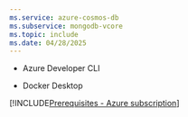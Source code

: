 ```yaml
---
ms.service: azure-cosmos-db
ms.subservice: mongodb-vcore
ms.topic: include
ms.date: 04/28/2025
---
```


- Azure Developer CLI

- Docker Desktop

[!INCLUDE[Prerequisites - Azure subscription](prereq-azure-subscription.md)]
